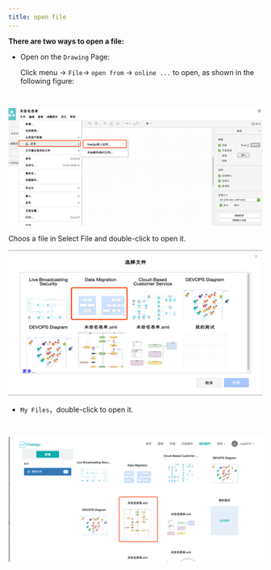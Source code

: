 ```yaml
---
title: open file
---
```

**There are two ways to open a file:**
+ Open on the `Drawing` Page:

  Click menu -> `File`-> `open from` -> `online ...` to open, as shown in the following figure:
  
<br/>

![Online Diagram Drawing](/public/themes/freedgo/open_file.png "freedgoDesign")

  
  Choos  a file in Select File and double-click to open it.
  
<script async src="https://pagead2.googlesyndication.com/pagead/js/adsbygoogle.js"></script><ins class="adsbygoogle" style="display:block; text-align:center;" data-ad-layout="in-article" data-ad-format="fluid" data-ad-client="ca-pub-9055212255210230" data-ad-slot="7941459222"></ins> <script>(adsbygoogle = window.adsbygoogle || []).push({});</script>
![Online Diagram Drawing](/public/themes/freedgo/open_file1.png "Freedgo File List")

+ 	`My Files`，double-click to open it.
<br/>

![Online Diagram Drawing](/public/themes/freedgo/open_file3.png "Freedgo My File")
